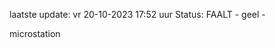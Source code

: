 laatste update: 
vr 20-10-2023 17:52   uur 
Status: FAALT - geel - 
<div class="service Y">microstation</div>